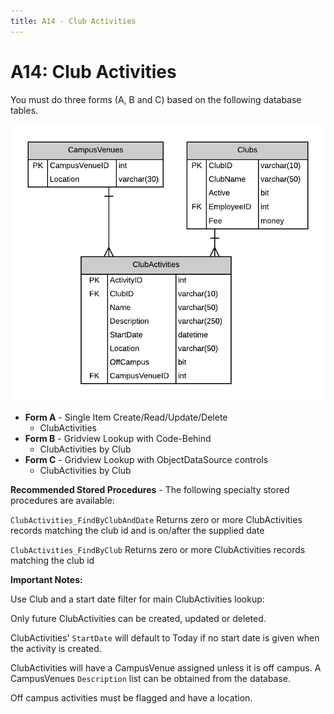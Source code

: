 ```yaml
---
title: A14 - Club Activities
---
```

# A14: Club Activities

You must do three forms (A, B and C) based on the following database tables.

![](./A14.png)

- **Form A** - Single Item Create/Read/Update/Delete
  - ClubActivities
- **Form B** - Gridview Lookup with Code-Behind
  - ClubActivities by Club
- **Form C** - Gridview Lookup with ObjectDataSource controls
  - ClubActivities by Club

**Recommended Stored Procedures** - The following specialty stored procedures are available:

`ClubActivities_FindByClubAndDate` Returns zero or more ClubActivities records matching the club id and is on/after the supplied date

`ClubActivities_FindByClub` Returns zero or more ClubActivities records matching the club id 

**Important Notes:** 

Use Club and a start date filter for main ClubActivities lookup: 

Only future ClubActivities can be created, updated or deleted.

ClubActivities' `StartDate` will default to Today if no start date is given when the activity is created.

ClubActivities will have a CampusVenue assigned unless it is off campus. A CampusVenues `Description` list can be obtained from the database. 

Off campus activities must be flagged and have a location.
